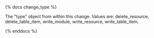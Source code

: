 {% docs change_type %}

The "type" object from within this change. Values are: delete_resource, delete_table_item, write_module, write_resource, write_table_item.

{% enddocs %}